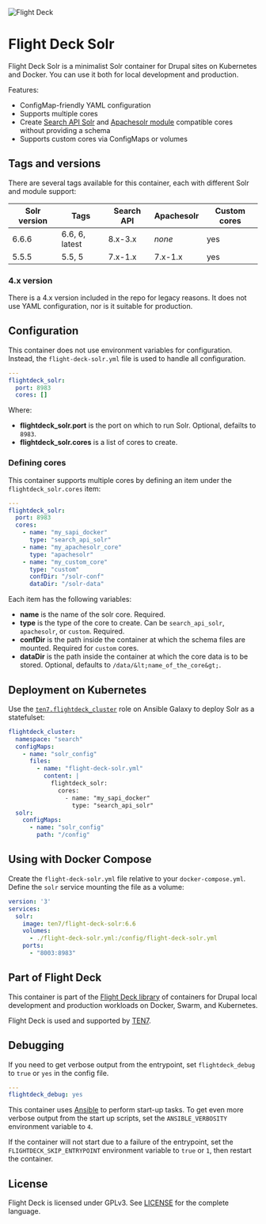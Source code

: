 ![Flight Deck](https://raw.githubusercontent.com/ten7/flight-deck/master/flightdeck-logo.png)

# Flight Deck Solr

Flight Deck Solr is a minimalist Solr container for Drupal sites on Kubernetes and Docker. You can use it both for local development and production.

Features:
* ConfigMap-friendly YAML configuration
* Supports multiple cores
* Create [Search API Solr](https://www.drupal.org/project/search_api_solr) and [Apachesolr module](https://www.drupal.org/project/apachesolr) compatible cores without providing a schema
* Supports custom cores via ConfigMaps or volumes

## Tags and versions

There are several tags available for this container, each with different Solr and module support:

| Solr version | Tags | Search API | Apachesolr | Custom cores |
| ------------ | ---- | ---------- | ---------- | ------------ |
| 6.6.6 | 6.6, 6, latest | 8.x-3.x | *none* | yes |
| 5.5.5 | 5.5, 5 | 7.x-1.x | 7.x-1.x | yes |

### 4.x version

There is a 4.x version included in the repo for legacy reasons. It does not use YAML configuration, nor is it suitable for production.

## Configuration

This container does not use environment variables for configuration. Instead, the `flight-deck-solr.yml` file is used to handle all configuration.

```yaml
---
flightdeck_solr:
  port: 8983
  cores: []
```

Where:
* **flightdeck_solr.port** is the port on which to run Solr. Optional, defailts to `8983`.
* **flightdeck_solr.cores** is a list of cores to create.

### Defining cores

This container supports multiple cores by defining an item under the `flightdeck_solr.cores` item:

```yaml
---
flightdeck_solr:
  port: 8983
  cores:
    - name: "my_sapi_docker"
      type: "search_api_solr"
    - name: "my_apachesolr_core"
      type: "apachesolr"
    - name: "my_custom_core"
      type: "custom"
      confDir: "/solr-conf"
      dataDir: "/solr-data"
```

Each item has the following variables:

* **name** is the name of the solr core. Required.
* **type** is the type of the core to create. Can be `search_api_solr`, `apachesolr`, or `custom`. Required.
* **confDir** is the path inside the container at which the schema files are mounted. Required for `custom` cores.
* **dataDir** is the path inside the container at which the core data is to be stored. Optional, defaults to `/data/&lt;name_of_the_core&gt;`.

## Deployment on Kubernetes

Use the [`ten7.flightdeck_cluster`](https://galaxy.ansible.com/ten7/flightdeck_cluster) role on Ansible Galaxy to deploy Solr as a statefulset:

```yaml
flightdeck_cluster:
  namespace: "search"
  configMaps:
    - name: "solr_config"
      files:
        - name: "flight-deck-solr.yml"
          content: |
            flightdeck_solr:
              cores:
                - name: "my_sapi_docker"
                  type: "search_api_solr"
  solr:
    configMaps:
      - name: "solr_config"
        path: "/config"
```

## Using with Docker Compose

Create the `flight-deck-solr.yml` file relative to your `docker-compose.yml`. Define the `solr` service mounting the file as a volume:

```yaml
version: '3'
services:
  solr:
    image: ten7/flight-deck-solr:6.6
    volumes:
      - ./flight-deck-solr.yml:/config/flight-deck-solr.yml
    ports:
      - "8003:8983"
```

## Part of Flight Deck

This container is part of the [Flight Deck library](https://github.com/ten7/flight-deck) of containers for Drupal local development and production workloads on Docker, Swarm, and Kubernetes.

Flight Deck is used and supported by [TEN7](https://ten7.com/).


## Debugging

If you need to get verbose output from the entrypoint, set `flightdeck_debug` to `true` or `yes` in the config file.

```yaml
---
flightdeck_debug: yes
```

This container uses [Ansible](https://www.ansible.com/) to perform start-up tasks. To get even more verbose output from the start up scripts, set the `ANSIBLE_VERBOSITY` environment variable to `4`.

If the container will not start due to a failure of the entrypoint, set the `FLIGHTDECK_SKIP_ENTRYPOINT` environment variable to `true` or `1`, then restart the container.

## License

Flight Deck is licensed under GPLv3. See [LICENSE](https://raw.githubusercontent.com/ten7/flight-deck/master/LICENSE) for the complete language.

